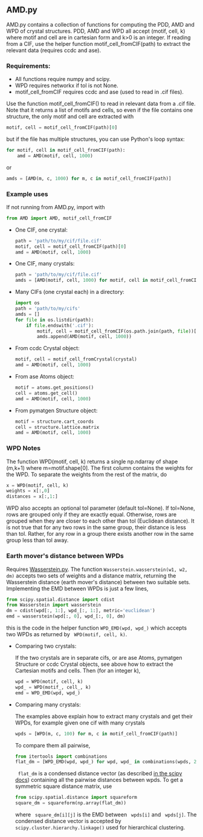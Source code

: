 ## AMD.py
 
AMD.py contains a collection of functions for computing the PDD, AMD and WPD of crystal structures. PDD, AMD and WPD all accept (motif, cell, k) where motif and cell are in cartesian form and k>0 is an integer. If reading from a CIF, use the helper function motif_cell_fromCIF(path) to extract the relevant data (requires ccdc and ase).

### Requirements: 
- All functions require numpy and scipy. 
- WPD requires networkx if tol is not None.
- motif_cell_fromCIF requires ccdc and ase (used to read in .cif files).

Use the function motif_cell_fromCIF() to read in relevant data from a .cif file. Note that it returns a list of motifs and cells, so even if the file contains one structure, the only motif and cell are extracted with
```py
motif, cell = motif_cell_fromCIF(path)[0]
```
but if the file has multiple structures, you can use Python's loop syntax:
```py
for motif, cell in motif_cell_fromCIF(path):
    amd = AMD(motif, cell, 1000)
```
or
```py
amds = [AMD(m, c, 1000) for m, c in motif_cell_fromCIF(path)]
```

### Example uses

If not running from AMD.py, import with
```py
from AMD import AMD, motif_cell_fromCIF
```

-  One CIF, one crystal:
    ```py
    path = 'path/to/my/cif/file.cif' 
    motif, cell = motif_cell_fromCIF(path)[0]
    amd = AMD(motif, cell, 1000)
    ```
- One CIF, many crystals:
    ```py
    path = 'path/to/my/cif/file.cif' 
    amds = [AMD(motif, cell, 1000) for motif, cell in motif_cell_fromCIF(path)]
    ```
- Many CIFs (one crystal each) in a directory:
    ```py
    import os
    path = 'path/to/my/cifs'
    amds = []
    for file in os.listdir(path):
        if file.endswith('.cif'):
            motif, cell = motif_cell_fromCIF(os.path.join(path, file))[0]
            amds.append(AMD(motif, cell, 1000))
    ```
- From ccdc Crystal object:
    ```py
    motif, cell = motif_cell_fromCrystal(crystal)
    amd = AMD(motif, cell, 1000)
    ```
- From ase Atoms object:
    ```py
    motif = atoms.get_positions()
    cell = atoms.get_cell()
    amd = AMD(motif, cell, 1000)
    ```
- From pymatgen Structure object:
    ```py
    motif = structure.cart_coords
    cell = structure.lattice.matrix
    amd = AMD(motif, cell, 1000)
    ```

### WPD Notes

The function WPD(motif, cell, k) returns a single np.ndarray of shape (m,k+1) where m=motif.shape[0]. The first column contains the weights for the WPD. To separate the weights from the rest of the matrix, do
```py
x = WPD(motif, cell, k)
weights = x[:,0]
distances = x[:,1:]
```

WPD also accepts an optional tol parameter (default tol=None). If tol=None, rows are grouped only if they are exactly equal. Otherwise, rows are grouped when they are closer to each other than tol (Euclidean distance). It is not true that for any two rows in the same group, their distance is less than tol. Rather, for any row in a group there exists another row in the same group less than tol away.

### Earth mover's distance between WPDs
Requires [Wasserstein.py](https://www.dropbox.com/s/hzd2phmmitx6q0a/Wasserstein.py?dl=0). The function ```Wasserstein.wasserstein(w1, w2, dm)```  accepts two sets of weights and a distance matrix, returning the Wasserstein distance (earth mover's distance) between two suitable sets. Implementing the EMD between WPDs is just a few lines, 
```py
from scipy.spatial.distance import cdist
from Wasserstein import wasserstein
dm = cdist(wpd[:, 1:], wpd_[:, 1:], metric='euclidean')
emd = wasserstein(wpd[:, 0], wpd_[:, 0], dm)
```
this is the code in the helper function ```WPD_EMD(wpd, wpd_)``` which accepts two WPDs as returned by ``` WPD(motif, cell, k)```.
- Comparing two crystals:

    If the two crystals are in separate cifs, or are ase Atoms, pymatgen Structure or ccdc Crystal objects, see above how to extract the Cartesian motifs and cells. Then (for an integer k),
    ```py
    wpd = WPD(motif, cell, k)
    wpd_ = WPD(motif_, cell_, k)
    emd = WPD_EMD(wpd, wpd_)
    ```
- Comparing many crystals:

    The examples above explain how to extract many crystals and get their WPDs, for example given one cif with many crystals
    ```py
    wpds = [WPD(m, c, 100) for m, c in motif_cell_fromCIF(path)]
    ```
    To compare them all pairwise,
    ```py
    from itertools import combinations
    flat_dm = [WPD_EMD(wpd, wpd_) for wpd, wpd_ in combinations(wpds, 2)]
    ```
    ``` flat_dm``` is a condensed distance vector (as described [in the scipy docs](https://docs.scipy.org/doc/scipy/reference/generated/scipy.spatial.distance.squareform.html#scipy.spatial.distance.squareform)) containing all the pairwise distances between wpds. To get a symmetric square distance matrix, use 
    ```py
    from scipy.spatial.distance import squareform
    square_dm = squareform(np.array(flat_dm))
    ```
    where ``` square_dm[i][j]``` is the EMD between ``` wpds[i]``` and ``` wpds[j]```. The condensed distance vector is accepted by ```scipy.cluster.hierarchy.linkage()``` used for hierarchical clustering. 